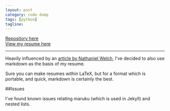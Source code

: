 ```yaml
---
layout: post
category: code dump
tags: [python]
tagline:
---
```


[Repository here](https://github.com/chappers/markdownResume)  
[View my resume here](http://htmlpreview.github.com/?https://github.com/chappers/markdownResume/blob/master/Resume.html)

---

Heavily influenced by an [article by Nathaniel Welch](http://pseudoweb.net/2010/10/25/developing-your-resume/), I've decided to also use markdown as the basis of my resume.

Sure you can make resumes within LaTeX, but for a format which is portable, and quick, markdown is certainly the best.

##Issues

I've found known issues relating maruku (which is used in Jekyll) and nested lists.

